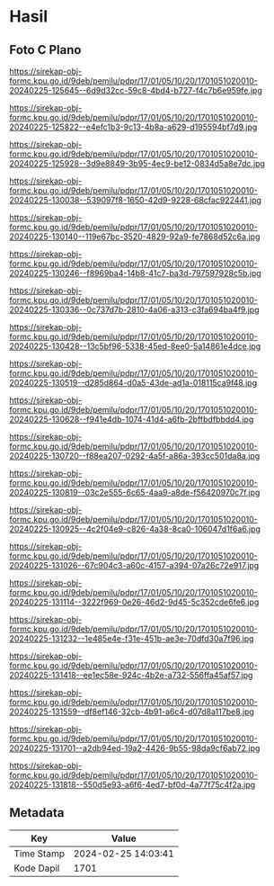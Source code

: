 # Hasil

## Foto C Plano

https://sirekap-obj-formc.kpu.go.id/9deb/pemilu/pdpr/17/01/05/10/20/1701051020010-20240225-125645--6d9d32cc-59c8-4bd4-b727-f4c7b6e959fe.jpg

https://sirekap-obj-formc.kpu.go.id/9deb/pemilu/pdpr/17/01/05/10/20/1701051020010-20240225-125822--e4efc1b3-9c13-4b8a-a629-d195594bf7d9.jpg

https://sirekap-obj-formc.kpu.go.id/9deb/pemilu/pdpr/17/01/05/10/20/1701051020010-20240225-125928--3d9e8849-3b95-4ec9-be12-0834d5a8e7dc.jpg

https://sirekap-obj-formc.kpu.go.id/9deb/pemilu/pdpr/17/01/05/10/20/1701051020010-20240225-130038--539097f8-1650-42d9-9228-68cfac922441.jpg

https://sirekap-obj-formc.kpu.go.id/9deb/pemilu/pdpr/17/01/05/10/20/1701051020010-20240225-130140--119e67bc-3520-4829-92a9-fe7868d52c6a.jpg

https://sirekap-obj-formc.kpu.go.id/9deb/pemilu/pdpr/17/01/05/10/20/1701051020010-20240225-130246--f8969ba4-14b8-41c7-ba3d-797597928c5b.jpg

https://sirekap-obj-formc.kpu.go.id/9deb/pemilu/pdpr/17/01/05/10/20/1701051020010-20240225-130336--0c737d7b-2810-4a06-a313-c3fa694ba4f9.jpg

https://sirekap-obj-formc.kpu.go.id/9deb/pemilu/pdpr/17/01/05/10/20/1701051020010-20240225-130428--13c5bf96-5338-45ed-8ee0-5a14861e4dce.jpg

https://sirekap-obj-formc.kpu.go.id/9deb/pemilu/pdpr/17/01/05/10/20/1701051020010-20240225-130519--d285d864-d0a5-43de-ad1a-018115ca9f48.jpg

https://sirekap-obj-formc.kpu.go.id/9deb/pemilu/pdpr/17/01/05/10/20/1701051020010-20240225-130628--f941e4db-1074-41d4-a6fb-2bffbdfbbdd4.jpg

https://sirekap-obj-formc.kpu.go.id/9deb/pemilu/pdpr/17/01/05/10/20/1701051020010-20240225-130720--f88ea207-0292-4a5f-a86a-393cc501da8a.jpg

https://sirekap-obj-formc.kpu.go.id/9deb/pemilu/pdpr/17/01/05/10/20/1701051020010-20240225-130819--03c2e555-6c65-4aa9-a8de-f56420970c7f.jpg

https://sirekap-obj-formc.kpu.go.id/9deb/pemilu/pdpr/17/01/05/10/20/1701051020010-20240225-130925--4c2f04e9-c826-4a38-8ca0-106047d1f6a6.jpg

https://sirekap-obj-formc.kpu.go.id/9deb/pemilu/pdpr/17/01/05/10/20/1701051020010-20240225-131026--67c904c3-a60c-4157-a394-07a26c72e917.jpg

https://sirekap-obj-formc.kpu.go.id/9deb/pemilu/pdpr/17/01/05/10/20/1701051020010-20240225-131114--3222f969-0e26-46d2-9d45-5c352cde6fe6.jpg

https://sirekap-obj-formc.kpu.go.id/9deb/pemilu/pdpr/17/01/05/10/20/1701051020010-20240225-131232--1e485e4e-f31e-451b-ae3e-70dfd30a7f96.jpg

https://sirekap-obj-formc.kpu.go.id/9deb/pemilu/pdpr/17/01/05/10/20/1701051020010-20240225-131418--ee1ec58e-924c-4b2e-a732-556ffa45af57.jpg

https://sirekap-obj-formc.kpu.go.id/9deb/pemilu/pdpr/17/01/05/10/20/1701051020010-20240225-131559--df8ef146-32cb-4b91-a6c4-d07d8a117be8.jpg

https://sirekap-obj-formc.kpu.go.id/9deb/pemilu/pdpr/17/01/05/10/20/1701051020010-20240225-131701--a2db94ed-19a2-4426-9b55-98da9cf6ab72.jpg

https://sirekap-obj-formc.kpu.go.id/9deb/pemilu/pdpr/17/01/05/10/20/1701051020010-20240225-131818--550d5e93-a6f6-4ed7-bf0d-4a77f75c4f2a.jpg


## Metadata

| Key        | Value               |
| ---------- | ------------------- |
| Time Stamp | 2024-02-25 14:03:41 |
| Kode Dapil | 1701                |



